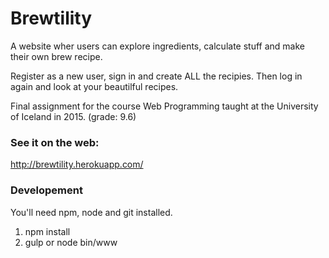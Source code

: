 # Brewtility
A website wher users can explore ingredients, calculate stuff and make their own brew recipe.

Register as a new user, sign in and create ALL the recipies. Then log in again and look at your beautilful recipes.

Final assignment for the course Web Programming taught at the University of Iceland in 2015.
(grade: 9.6)

### See it on the web:
http://brewtility.herokuapp.com/

### Developement 
You'll need npm, node and git installed.
  
  1. npm install
  2. gulp or node bin/www
